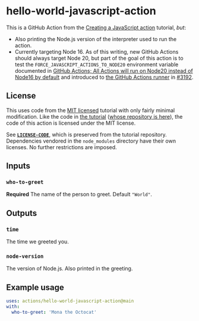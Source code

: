 # hello-world-javascript-action

This is a GitHub Action from the [Creating a JavaScript action](https://docs.github.com/en/actions/creating-actions/creating-a-javascript-action) tutorial, *but*:

- Also printing the Node.js version of the interpreter used to run the action.
- Currently targeting Node 16. As of this writing, new GitHub Actions should always target Node 20, but part of the goal of this action is to test the `FORCE_JAVASCRIPT_ACTIONS_TO_NODE20` environment variable documented in [GitHub Actions; All Actions will run on Node20 instead of Node16 by default](https://github.blog/changelog/2024-03-07-github-actions-all-actions-will-run-on-node20-instead-of-node16-by-default/) and introduced to [the GitHub Actions runner](https://github.com/actions/runner) in [#3192](https://github.com/actions/runner/pull/3192).

## License

This uses code from the [MIT licensed](https://github.com/github/docs/blob/main/LICENSE-CODE) tutorial with only fairly minimal modification. Like the code in [the tutorial](https://docs.github.com/en/actions/creating-actions/creating-a-javascript-action) ([whose repository is here](https://github.com/github/docs/blob/75d63ddd622df49090043db764897433719edc90/content/actions/creating-actions/creating-a-javascript-action.md?plain=1#L73)), the code of this action is licensed under the MIT license.

See **[`LICENSE-CODE`](LICENSE-CODE)**, which is preserved from the tutorial repository. Dependencies vendored in the `node_modules` directory have their own licenses. No further restrictions are imposed.

## Inputs

### `who-to-greet`

**Required** The name of the person to greet. Default `"World"`.

## Outputs

### `time`

The time we greeted you.

### `node-version`

The version of Node.js. Also printed in the greeting.

## Example usage

```yaml
uses: actions/hello-world-javascript-action@main
with:
  who-to-greet: 'Mona the Octocat'
```

 <!-- FIXME: Replace `main` with a version tag. -->
